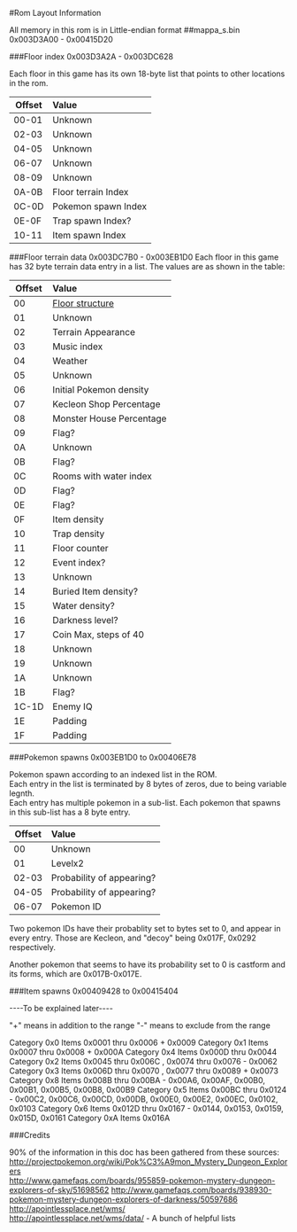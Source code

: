 #Rom Layout Information

All memory in this rom is in Little-endian format
##mappa_s.bin 0x003D3A00 - 0x00415D20

###Floor index 0x003D3A2A - 0x003DC628

Each floor in this game has its own 18-byte list that points to other locations in the rom.

|Offset|Value|
|------|:----|
|00-01|Unknown|
|02-03|Unknown|
|04-05|Unknown|
|06-07|Unknown|
|08-09|Unknown|
|0A-0B|Floor terrain Index|
|0C-0D|Pokemon spawn Index|
|0E-0F|Trap spawn Index?|
|10-11|Item spawn Index|

###Floor terrain data 0x003DC7B0 - 0x003EB1D0
Each floor in this game has 32 byte terrain data entry in a list.
The values are as shown in the table:

|Offset|Value|
|------|:----|
|00|[Floor structure](floorLayouts.md)|
|01|Unknown|
|02|Terrain Appearance|
|03|Music index|
|04|Weather|
|05|Unknown|
|06|Initial Pokemon density|
|07|Kecleon Shop Percentage|
|08|Monster House Percentage|
|09|Flag?|
|0A|Unknown|
|0B|Flag?|
|0C|Rooms with water index|
|0D|Flag?|
|0E|Flag?|
|0F|Item density|
|10|Trap density|
|11|Floor counter|
|12|Event index?|
|13|Unknown|
|14|Buried Item density?|
|15|Water density?|
|16|Darkness level?|
|17|Coin Max, steps of 40|
|18|Unknown|
|19|Unknown|
|1A|Unknown|
|1B|Flag?|
|1C-1D|Enemy IQ|
|1E|Padding|
|1F|Padding|

###Pokemon spawns 0x003EB1D0 to 0x00406E78

Pokemon spawn according to an indexed list in the ROM.  
Each entry in the list is terminated by 8 bytes of zeros, due to being variable legnth.  
Each entry has multiple pokemon in a sub-list.
Each pokemon that spawns in this sub-list has a 8 byte entry.

|Offset|Value|
|------|:----|
|00|Unknown|
|01|Levelx2|
|02-03|Probability of appearing?|
|04-05|Probability of appearing?|
|06-07|Pokemon ID|

Two pokemon IDs have their probablity set to bytes set to 0, and appear in every entry.
Those are Kecleon, and "decoy" being 0x017F, 0x0292 respectively.

Another pokemon that seems to have its probability set to 0 is castform and its forms, which are 0x017B-0x017E.

###Item spawns 0x00409428 to 0x00415404

----To be explained later----

"+" means in addition to the range
"-" means to exclude from the range

Category 0x0 Items 0x0001 thru 0x0006 + 0x0009 
Category 0x1 Items 0x0007 thru 0x0008 + 0x000A
Category 0x4 Items 0x000D thru 0x0044
Category 0x2 Items 0x0045 thru 0x006C , 0x0074 thru 0x0076 - 0x0062 
Category 0x3 Items 0x006D thru 0x0070 , 0x0077 thru 0x0089 + 0x0073
Category 0x8 Items 0x008B thru 0x00BA - 0x00A6, 0x00AF, 0x00B0, 0x00B1, 0x00B5, 0x00B8, 0x00B9
Category 0x5 Items 0x00BC thru 0x0124 - 0x00C2, 0x00C6, 0x00CD, 0x00DB, 0x00E0, 0x00E2, 0x00EC, 0x0102, 0x0103
Category 0x6 Items 0x012D thru 0x0167 - 0x0144, 0x0153, 0x0159, 0x015D, 0x0161
Category 0xA Items 0x016A


###Credits

90% of the information in this doc has been gathered from these sources:  
http://projectpokemon.org/wiki/Pok%C3%A9mon_Mystery_Dungeon_Explorers  
http://www.gamefaqs.com/boards/955859-pokemon-mystery-dungeon-explorers-of-sky/51698562
http://www.gamefaqs.com/boards/938930-pokemon-mystery-dungeon-explorers-of-darkness/50597686
http://apointlessplace.net/wms/  
http://apointlessplace.net/wms/data/ - A bunch of helpful lists
